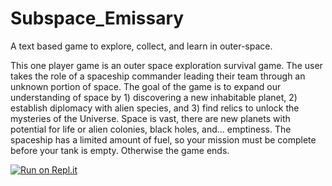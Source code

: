 # Subspace_Emissary
A text based game to explore, collect, and learn in outer-space. 

This one player game is an outer space exploration survival game. The user takes the role of a spaceship commander leading their team through an unknown portion of space. The goal of the game is to expand our understanding of space by 1) discovering a new inhabitable planet, 2) establish diplomacy with alien species, and 3) find relics to unlock the mysteries of the Universe. Space is vast, there are new planets with potential for life or alien colonies, black holes, and… emptiness.  The spaceship has a limited amount of fuel, so your mission must be complete before your tank is empty. Otherwise the game ends.

[![Run on Repl.it](https://repl.it/badge/github/hairstoa/Subspace_Emissary)](https://repl.it/github/hairstoa/Subspace_Emissary)
